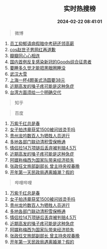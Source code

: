 <div align="center"><h2>实时热搜榜</h2><h4>2024-02-22 08:41:01</h4></div>

> 微博  

1. [员工抑郁请病假暗中考研还领高薪](https://s.weibo.com/weibo?q=%23%E5%91%98%E5%B7%A5%E6%8A%91%E9%83%81%E8%AF%B7%E7%97%85%E5%81%87%E6%9A%97%E4%B8%AD%E8%80%83%E7%A0%94%E8%BF%98%E9%A2%86%E9%AB%98%E8%96%AA%23&t=31&band_rank=1&Refer=top)<br />
2. [cos赵世子男网红再道歉](https://s.weibo.com/weibo?q=%23cos%E8%B5%B5%E4%B8%96%E5%AD%90%E7%94%B7%E7%BD%91%E7%BA%A2%E5%86%8D%E9%81%93%E6%AD%89%23&t=31&band_rank=2&Refer=top)<br />
3. [瓣瓣同心心相连](https://s.weibo.com/weibo?q=%23%E7%93%A3%E7%93%A3%E5%90%8C%E5%BF%83%E5%BF%83%E7%9B%B8%E8%BF%9E%23&t=31&band_rank=3&Refer=top)<br />
4. [国内首例反复感染新冠的Goods综合征患者](https://s.weibo.com/weibo?q=%23%E5%9B%BD%E5%86%85%E9%A6%96%E4%BE%8B%E5%8F%8D%E5%A4%8D%E6%84%9F%E6%9F%93%E6%96%B0%E5%86%A0%E7%9A%84Goods%E7%BB%BC%E5%90%88%E5%BE%81%E6%82%A3%E8%80%85%23&t=31&band_rank=4&Refer=top)<br />
5. [要睡多久觉才能把黑眼圈睡没](https://s.weibo.com/weibo?q=%23%E8%A6%81%E7%9D%A1%E5%A4%9A%E4%B9%85%E8%A7%89%E6%89%8D%E8%83%BD%E6%8A%8A%E9%BB%91%E7%9C%BC%E5%9C%88%E7%9D%A1%E6%B2%A1%23&t=31&band_rank=5&Refer=top)<br />
6. [武汉大雪](https://s.weibo.com/weibo?q=%E6%AD%A6%E6%B1%89%E5%A4%A7%E9%9B%AA&t=31&band_rank=6&Refer=top)<br />
7. [上海一杯4颗美式汤圆要38元](https://s.weibo.com/weibo?q=%23%E4%B8%8A%E6%B5%B7%E4%B8%80%E6%9D%AF4%E9%A2%97%E7%BE%8E%E5%BC%8F%E6%B1%A4%E5%9C%86%E8%A6%8138%E5%85%83%23&t=31&band_rank=7&Refer=top)<br />
8. [近期高发的嗓子疼可能是这种急症](https://s.weibo.com/weibo?q=%23%E8%BF%91%E6%9C%9F%E9%AB%98%E5%8F%91%E7%9A%84%E5%97%93%E5%AD%90%E7%96%BC%E5%8F%AF%E8%83%BD%E6%98%AF%E8%BF%99%E7%A7%8D%E6%80%A5%E7%97%87%23&t=31&band_rank=8&Refer=top)<br />
9. [台湾方面须给一个明确交代](https://s.weibo.com/weibo?q=%23%E5%8F%B0%E6%B9%BE%E6%96%B9%E9%9D%A2%E9%A1%BB%E7%BB%99%E4%B8%80%E4%B8%AA%E6%98%8E%E7%A1%AE%E4%BA%A4%E4%BB%A3%23&t=31&band_rank=9&Refer=top)<br />

> 知乎  


> 百度  

1. [万紫千红总是春](https://www.baidu.com/s?wd=%E4%B8%87%E7%B4%AB%E5%8D%83%E7%BA%A2%E6%80%BB%E6%98%AF%E6%98%A5&sa=fyb_news&rsv_dl=fyb_news)<br />
2. [女子拍违章获奖1500被问钱烫手吗](https://www.baidu.com/s?wd=%E5%A5%B3%E5%AD%90%E6%8B%8D%E8%BF%9D%E7%AB%A0%E8%8E%B7%E5%A5%961500%E8%A2%AB%E9%97%AE%E9%92%B1%E7%83%AB%E6%89%8B%E5%90%97&sa=fyb_news&rsv_dl=fyb_news)<br />
3. [贵州龙吟数百人为牺牲人员送行](https://www.baidu.com/s?wd=%E8%B4%B5%E5%B7%9E%E9%BE%99%E5%90%9F%E6%95%B0%E7%99%BE%E4%BA%BA%E4%B8%BA%E7%89%BA%E7%89%B2%E4%BA%BA%E5%91%98%E9%80%81%E8%A1%8C&sa=fyb_news&rsv_dl=fyb_news)<br />
4. [多地各部门联动清积雪保畅通](https://www.baidu.com/s?wd=%E5%A4%9A%E5%9C%B0%E5%90%84%E9%83%A8%E9%97%A8%E8%81%94%E5%8A%A8%E6%B8%85%E7%A7%AF%E9%9B%AA%E4%BF%9D%E7%95%85%E9%80%9A&sa=fyb_news&rsv_dl=fyb_news)<br />
5. [情侣捡14万项链后丢弃被判赔4.5万](https://www.baidu.com/s?wd=%E6%83%85%E4%BE%A3%E6%8D%A114%E4%B8%87%E9%A1%B9%E9%93%BE%E5%90%8E%E4%B8%A2%E5%BC%83%E8%A2%AB%E5%88%A4%E8%B5%944.5%E4%B8%87&sa=fyb_news&rsv_dl=fyb_news)<br />
6. [近期高发的嗓子疼可能是这种急症](https://www.baidu.com/s?wd=%E8%BF%91%E6%9C%9F%E9%AB%98%E5%8F%91%E7%9A%84%E5%97%93%E5%AD%90%E7%96%BC%E5%8F%AF%E8%83%BD%E6%98%AF%E8%BF%99%E7%A7%8D%E6%80%A5%E7%97%87&sa=fyb_news&rsv_dl=fyb_news)<br />
7. [阿媒称梅西为国家队带来经济损失](https://www.baidu.com/s?wd=%E9%98%BF%E5%AA%92%E7%A7%B0%E6%A2%85%E8%A5%BF%E4%B8%BA%E5%9B%BD%E5%AE%B6%E9%98%9F%E5%B8%A6%E6%9D%A5%E7%BB%8F%E6%B5%8E%E6%8D%9F%E5%A4%B1&sa=fyb_news&rsv_dl=fyb_news)<br />
8. [张政任文旅部副部长 曾主持央视春晚](https://www.baidu.com/s?wd=%E5%BC%A0%E6%94%BF%E4%BB%BB%E6%96%87%E6%97%85%E9%83%A8%E5%89%AF%E9%83%A8%E9%95%BF+%E6%9B%BE%E4%B8%BB%E6%8C%81%E5%A4%AE%E8%A7%86%E6%98%A5%E6%99%9A&sa=fyb_news&rsv_dl=fyb_news)<br />
9. [开年第一天民政局遇离婚潮？假的](https://www.baidu.com/s?wd=%E5%BC%80%E5%B9%B4%E7%AC%AC%E4%B8%80%E5%A4%A9%E6%B0%91%E6%94%BF%E5%B1%80%E9%81%87%E7%A6%BB%E5%A9%9A%E6%BD%AE%EF%BC%9F%E5%81%87%E7%9A%84&sa=fyb_news&rsv_dl=fyb_news)<br />

> 哔哩哔哩  

1. [万紫千红总是春](https://www.baidu.com/s?wd=%E4%B8%87%E7%B4%AB%E5%8D%83%E7%BA%A2%E6%80%BB%E6%98%AF%E6%98%A5&sa=fyb_news&rsv_dl=fyb_news)<br />
2. [女子拍违章获奖1500被问钱烫手吗](https://www.baidu.com/s?wd=%E5%A5%B3%E5%AD%90%E6%8B%8D%E8%BF%9D%E7%AB%A0%E8%8E%B7%E5%A5%961500%E8%A2%AB%E9%97%AE%E9%92%B1%E7%83%AB%E6%89%8B%E5%90%97&sa=fyb_news&rsv_dl=fyb_news)<br />
3. [贵州龙吟数百人为牺牲人员送行](https://www.baidu.com/s?wd=%E8%B4%B5%E5%B7%9E%E9%BE%99%E5%90%9F%E6%95%B0%E7%99%BE%E4%BA%BA%E4%B8%BA%E7%89%BA%E7%89%B2%E4%BA%BA%E5%91%98%E9%80%81%E8%A1%8C&sa=fyb_news&rsv_dl=fyb_news)<br />
4. [多地各部门联动清积雪保畅通](https://www.baidu.com/s?wd=%E5%A4%9A%E5%9C%B0%E5%90%84%E9%83%A8%E9%97%A8%E8%81%94%E5%8A%A8%E6%B8%85%E7%A7%AF%E9%9B%AA%E4%BF%9D%E7%95%85%E9%80%9A&sa=fyb_news&rsv_dl=fyb_news)<br />
5. [情侣捡14万项链后丢弃被判赔4.5万](https://www.baidu.com/s?wd=%E6%83%85%E4%BE%A3%E6%8D%A114%E4%B8%87%E9%A1%B9%E9%93%BE%E5%90%8E%E4%B8%A2%E5%BC%83%E8%A2%AB%E5%88%A4%E8%B5%944.5%E4%B8%87&sa=fyb_news&rsv_dl=fyb_news)<br />
6. [近期高发的嗓子疼可能是这种急症](https://www.baidu.com/s?wd=%E8%BF%91%E6%9C%9F%E9%AB%98%E5%8F%91%E7%9A%84%E5%97%93%E5%AD%90%E7%96%BC%E5%8F%AF%E8%83%BD%E6%98%AF%E8%BF%99%E7%A7%8D%E6%80%A5%E7%97%87&sa=fyb_news&rsv_dl=fyb_news)<br />
7. [阿媒称梅西为国家队带来经济损失](https://www.baidu.com/s?wd=%E9%98%BF%E5%AA%92%E7%A7%B0%E6%A2%85%E8%A5%BF%E4%B8%BA%E5%9B%BD%E5%AE%B6%E9%98%9F%E5%B8%A6%E6%9D%A5%E7%BB%8F%E6%B5%8E%E6%8D%9F%E5%A4%B1&sa=fyb_news&rsv_dl=fyb_news)<br />
8. [张政任文旅部副部长 曾主持央视春晚](https://www.baidu.com/s?wd=%E5%BC%A0%E6%94%BF%E4%BB%BB%E6%96%87%E6%97%85%E9%83%A8%E5%89%AF%E9%83%A8%E9%95%BF+%E6%9B%BE%E4%B8%BB%E6%8C%81%E5%A4%AE%E8%A7%86%E6%98%A5%E6%99%9A&sa=fyb_news&rsv_dl=fyb_news)<br />
9. [开年第一天民政局遇离婚潮？假的](https://www.baidu.com/s?wd=%E5%BC%80%E5%B9%B4%E7%AC%AC%E4%B8%80%E5%A4%A9%E6%B0%91%E6%94%BF%E5%B1%80%E9%81%87%E7%A6%BB%E5%A9%9A%E6%BD%AE%EF%BC%9F%E5%81%87%E7%9A%84&sa=fyb_news&rsv_dl=fyb_news)<br />

